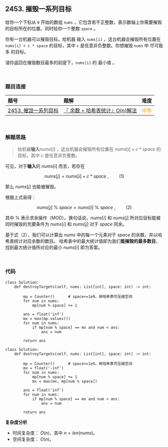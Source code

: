 
## 2453. 摧毁一系列目标

给你一个下标从 `0` 开始的数组 `nums` ，它包含若干正整数，表示数轴上你需要摧毁的目标所在的位置。同时给你一个整数 `space` 。

你有一台机器可以摧毁目标。给机器 输入 `nums[i]` ，这台机器会摧毁所有位置在 `nums[i] + c * space` 的目标，其中 `c` 是任意非负整数。你想摧毁 `nums` 中 尽可能多 的目标。

请你返回在摧毁数目最多的前提下，`nums[i]` 的 最小值 。


<br>

### 题目连接

| 题号 |  题解 | 难度 |
| :-----| :---- | :----: |
| [2453. 摧毁一系列目标](https://leetcode.cn/problems/destroy-sequential-targets/) |  [『 余数 + 哈希表统计』O(n)解法](https://leetcode.cn/problems/destroy-sequential-targets/solutions/1935488/by-flix-wf2m/) | <font color="orange"> 中等 </font> |

<br>






### 解题思路

> 给机器**输入**$nums[i]$ ，这台机器会摧毁所有位置在 $nums[i] + c * space$ 的目标，其中 $c$ 是任意非负整数。

可见，对于**输入**的 $nums[i]$ 而言，若存在 

$$nums[j] = nums[i] + c * space \ , \quad\quad (1)$$

那么 $nums[j]$ 也能被摧毁。

根据上式易得：

$$nums[j] \ \%\ space = nums[i]  \ \%\ space \ , \quad\quad (2)$$

其中 $\%$ 表示求余操作（MOD）。换句话说，$nums[i]$ 和 $nums[j]$ 所对应目标能被同时摧毁的充要条件为 $nums[i]$ 和 $nums[j]$ 对于 $space$ 同余。

基于式（2），我们可以计算出 $nums$ 中的每一个元素对于 $space$ 的余数，并以哈希表统计对应余数的数目。 哈希表中的最大统计值即为我们**能摧毁的最多数目**，找到最大统计值所对应的最小 $nums[i]$ 即为答案。




<br>

### 代码

```Python3 []
class Solution:
    def destroyTargets(self, nums: List[int], space: int) -> int:
        
        mp = Counter()      # space<=1e9，用哈希表可压缩空间
        for num in nums:
            mp[num % space] += 1
        
        ans = float('inf')
        mx = max(mp.values())
        for num in nums:
            if mp[num % space] == mx and num < ans:
                ans = num
        
        return ans
```   
```Python3 []
class Solution:
    def destroyTargets(self, nums: List[int], space: int) -> int:
        
        mp = Counter()      # space<=1e9，用哈希表可压缩空间
        mx = float('-inf')
        for num in nums:
            mp[num % space] += 1
            mx = max(mx, mp[num % space])
        
        ans = float('inf')
        for num in nums:
            if mp[num % space] == mx and num < ans:
                ans = num
        
        return ans
```    
        


**复杂度分析**
* 时间复杂度： $O(n)$，其中 $n=len(nums)$。
* 空间复杂度： $O(n)$。
